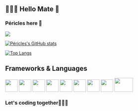 

## 👨🏾‍💻 Hello Mate 👋
### Péricles here 🙂

![](https://komarev.com/ghpvc/?username=jerry-523&label=PROFILE+VIEWS)


[![Péricles's GitHub stats](https://github-readme-stats.vercel.app/api?username=jerry-523&show_icons=true&theme=tokyonight&include_all_commits)](https://github.com/jerry-523/github-readme-stats)



[![Top Langs](https://github-readme-stats.vercel.app/api/top-langs/?username=jerry-523&show_icons=true&theme=tokyonight&layout=compact&langs_count=15)](https://github.com/jerry-523/github-readme-stats)
<!--
**Jerry-523/Jerry-523** is a ✨ _special_ ✨ repository because its `README.md` (this file) appears on your GitHub profile
Here are some ideas to get you started:

- 🔭 I’m currently working on ...
- 🌱 I’m currently learning ...
- 👯 I’m looking to collaborate on ...
- 🤔 I’m looking for help with ...
- 💬 Ask me about ...
- 📫 How to reach me: ...
- 😄 Pronouns: ...
- ⚡ Fun fact: ...
-->
## Frameworks & Languages

<img loading="lazy" src="https://external-content.duckduckgo.com/ip3/flutter.dev.ico" width="40" height="40"/> <img loading="lazy" src="https://cdn.jsdelivr.net/gh/devicons/devicon/icons/java/java-original.svg" width="40" height="40"/>  <img loading="lazy" src="https://cdn.jsdelivr.net/gh/devicons/devicon/icons/linux/linux-original.svg" width="40" height="40"/>  <img loading="lazy" src="https://duckduckgo.com/i/4d837687.png" width="40" height="40"/>    <img loading="lazy" src="https://seeklogo.com/images/C/c-language-logo-CE0F92E683-seeklogo.com.png" width="40" height="40"/>    <img loading="lazy" src="https://external-content.duckduckgo.com/ip3/reactnative.dev.ico" width="40" height="40"/>    <img loading="lazy" src="https://cdn.freebiesupply.com/logos/large/2x/kotlin-1-logo-png-transparent.png" width="40" height="40"/>    <img loading="lazy" src="https://external-content.duckduckgo.com/ip3/www.postgresql.org.ico" width="40" height="40"/>    <img loading="lazy" src="https://duckduckgo.com/i/0c48b9b3.png" width="60" height="45"/>
### Let's coding together👨🏾‍💻
